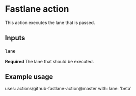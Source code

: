 # Fastlane action

This action executes the lane that is passed.

## Inputs

### `lane`

**Required** The lane that should be executed.

## Example usage

uses: actions/github-fastlane-action@master
with:
  lane: 'beta'